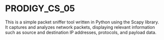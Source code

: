 # PRODIGY_CS_05
This is a simple packet sniffer tool written in Python using the Scapy library. It captures and analyzes network packets, displaying relevant information such as source and destination IP addresses, protocols, and payload data.
